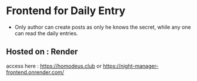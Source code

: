 # Frontend for Daily Entry

- Only author can create posts as only he knows the secret, while any one can read the daily entries.
## Hosted on : Render
access here : https://homodeus.club
or https://night-manager-frontend.onrender.com/
